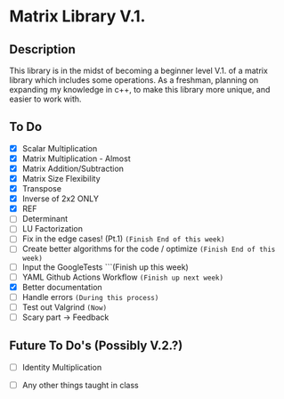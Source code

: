 # Matrix Library V.1.

## Description


This library is in the midst of becoming a beginner level V.1. of a matrix library which includes some operations. 
As a freshman, planning on expanding my knowledge in c++, to make this library more unique, and easier to work with. 

## To Do
- [x] Scalar Multiplication
- [x] Matrix Multiplication - Almost
- [x] Matrix Addition/Subtraction
- [x] Matrix Size Flexibility
- [x] Transpose
- [x] Inverse of 2x2 ONLY
- [x] REF
- [ ] Determinant
- [ ] LU Factorization
- [ ] Fix in the edge cases! (Pt.1) ```(Finish End of this week)```
- [ ] Create better algorithms for the code / optimize ```(Finish End of this week)```
- [ ] Input the GoogleTests ```(Finish up this week)
- [ ] YAML Github Actions Workflow  ```(Finish up next week)```
- [x] Better documentation 
- [ ] Handle errors ```(During this process)```
- [ ] Test out Valgrind ```(Now)```
- [ ] Scary part -> Feedback

## Future To Do's (Possibly V.2.?)
- [ ] Identity Multiplication
- [ ] Any other things taught in class

